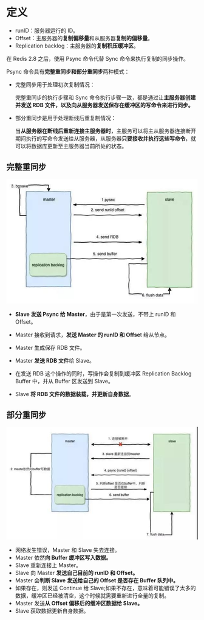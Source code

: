 # 定义

- runID：服务器运行的 ID。
- Offset：主服务器的**复制偏移量**和从服务器**复制的偏移量**。
- Replication backlog：主服务器的**复制积压缓冲区**。

在 Redis 2.8 之后，使用 Psync 命令代替 Sync 命令来执行复制的同步操作。

Psync 命令具有**完整重同步和部分重同步**两种模式：

- 完整同步用于处理初次复制情况：

  完整重同步的执行步骤和 Sync 命令执行步骤一致，都是通过让**主服务器创建并发送 RDB 文件，以及向从服务器发送保存在缓冲区的写命令来进行同步。**

- 部分重同步是用于处理断线后重复制情况：

  当**从服务器在断线后重新连接主服务器时**，主服务可以将主从服务器连接断开期间执行的写命令发送给从服务器，从服务器**只要接收并执行这些写命令**，就可以将数据库更新至主服务器当前所处的状态。

## 完整重同步

![](https://raw.githubusercontent.com/wuqifan1098/picBed/master/Redis%E5%AE%8C%E6%95%B4%E5%90%8C%E6%AD%A5.jpg)

- **Slave 发送 Psync 给 Master**，由于是第一次发送，不带上 runID 和 Offset。

- Master 接收到请求，**发送 Master 的 runID 和 Offse**t 给从节点。

- Master 生成保存 RDB 文件。

- Master **发送 RDB 文件**给 Slave。

- 在发送 RDB 这个操作的同时，写操作会复制到缓冲区 Replication Backlog Buffer 中，并从 Buffer 区发送到 Slave。

- Slave **将 RDB 文件的数据装载，并更新自身数据**。

## 部分重同步

![](https://raw.githubusercontent.com/wuqifan1098/picBed/master/Redis%E9%83%A8%E5%88%86%E9%87%8D%E5%90%8C%E6%AD%A5.jpg)

- 网络发生错误，Master 和 Slave 失去连接。
- Master 依然**向 Buffer 缓冲区写入数据。**
- Slave 重新连接上 Master。
- Slave 向 Master **发送自己目前的 runID 和 Offset。**
- Master 会**判断 Slave 发送给自己的 Offset 是否存在 Buffer 队列中。**
- 如果存在，则发送 Continue 给 Slave;如果不存在，意味着可能错误了太多的数据，缓冲区已经被清空，这个时候就需要重新进行全量的复制。
- Master 发送**从 Offset 偏移后的缓冲区数据给 Slave。**
- Slave 获取数据更新自身数据。
